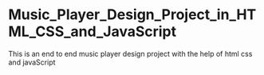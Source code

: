 # Music_Player_Design_Project_in_HTML_CSS_and_JavaScript
This is an end to end music player design project with the help of html css and javaScript
